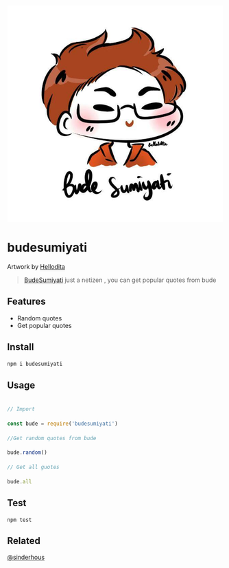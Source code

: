 ![Image](./img/hellodita.jpg)

# budesumiyati

Artwork by [Hellodita](https://twitter.com/dittameliaa)

> [BudeSumiyati](https://twitter.com/BudeSumiyati) just a netizen , you can get popular quotes from bude

## Features
- Random quotes
- Get popular quotes

## Install
```js
npm i budesumiyati
```

## Usage
```js

// Import

const bude = require('budesumiyati')

//Get random quotes from bude

bude.random()

// Get all guotes

bude.all
```

## Test
```
npm test
```


## Related

[@sinderhous](https://github.com/sindresorhus)


